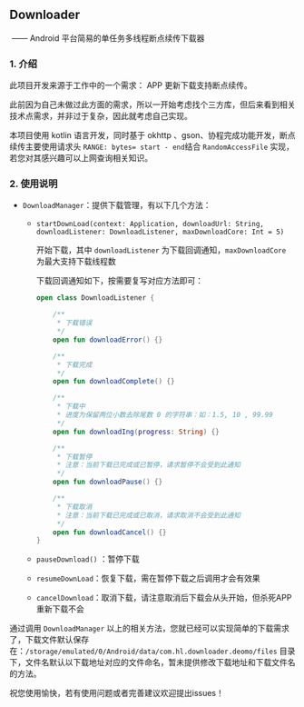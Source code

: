 ## Downloader

​		 —— Android 平台简易的单任务多线程断点续传下载器





### 1. 介绍

此项目开发来源于工作中的一个需求： APP 更新下载支持断点续传。

此前因为自己未做过此方面的需求，所以一开始考虑找个三方库，但后来看到相关技术点需求，并非过于复杂，因此就考虑自己实现。

本项目使用 kotlin 语言开发，同时基于 okhttp 、gson、协程完成功能开发，断点续传主要使用请求头 `RANGE: bytes= start - end`结合 `RandomAccessFile` 实现，若您对其感兴趣可以上网查询相关知识。





### 2. 使用说明

- `DownloadManager`：提供下载管理，有以下几个方法：

    - `startDownLoad(context: Application, downloadUrl: String, downloadListener: DownloadListener, maxDownloadCore: Int = 5)`

        开始下载，其中 `downloadListener`  为下载回调通知，`maxDownloadCore` 为最大支持下载线程数

        下载回调通知如下，按需要复写对应方法即可：

        ```kotlin
        open class DownloadListener {
        
            /**
             * 下载错误
             */
            open fun downloadError() {}
        
            /**
             * 下载完成
             */
            open fun downloadComplete() {}
        
            /**
             * 下载中
             * 进度为保留两位小数去除尾数 0 的字符串：如：1.5, 10 , 99.99
             */
            open fun downloadIng(progress: String) {}
        
            /**
             * 下载暂停
             * 注意：当前下载已完成或已暂停，请求暂停不会受到此通知
             */
            open fun downloadPause() {}
        
            /**
             * 下载取消
             * 注意：当前下载已完成或已取消，请求取消不会受到此通知
             */
            open fun downloadCancel() {}
        }
        ```

    

    - `pauseDownload()` ：暂停下载
    - `resumeDownLoad`：恢复下载，需在暂停下载之后调用才会有效果
    - `cancelDownload`：取消下载，请注意取消后下载会从头开始，但杀死APP重新下载不会



通过调用 `DownloadManager` 以上的相关方法，您就已经可以实现简单的下载需求了，下载文件默认保存在：`/storage/emulated/0/Android/data/com.hl.downloader.deomo/files` 目录下，文件名默认以下载地址对应的文件命名，暂未提供修改下载地址和下载文件名的方法。



祝您使用愉快，若有使用问题或者完善建议欢迎提出issues！
